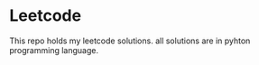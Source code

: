 # Leetcode
This repo holds my leetcode solutions. all solutions are in pyhton programming language.
